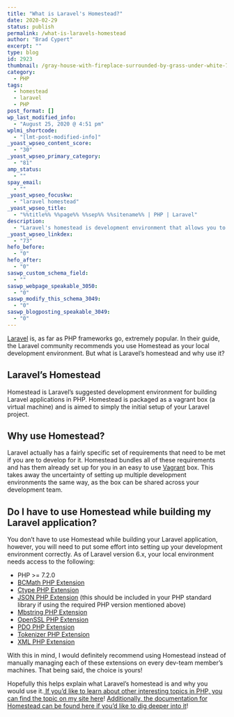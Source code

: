```yaml
---
title: "What is Laravel's Homestead?"
date: 2020-02-29
status: publish
permalink: /what-is-laravels-homestead
author: "Brad Cypert"
excerpt: ""
type: blog
id: 2923
thumbnail: /gray-house-with-fireplace-surrounded-by-grass-under-white-731082.jpg
category:
  - PHP
tags:
  - homestead
  - laravel
  - PHP
post_format: []
wp_last_modified_info:
  - "August 25, 2020 @ 4:51 pm"
wplmi_shortcode:
  - "[lmt-post-modified-info]"
_yoast_wpseo_content_score:
  - "30"
_yoast_wpseo_primary_category:
  - "81"
amp_status:
  - ""
spay_email:
  - ""
_yoast_wpseo_focuskw:
  - "laravel homestead"
_yoast_wpseo_title:
  - "%%title%% %%page%% %%sep%% %%sitename%% | PHP | Laravel"
description:
  - "Laravel's homestead is development environment that allows you to quickly jump into development. It is orchestrated as a vagrant box."
_yoast_wpseo_linkdex:
  - "73"
hefo_before:
  - "0"
hefo_after:
  - "0"
saswp_custom_schema_field:
  - ""
saswp_webpage_speakable_3050:
  - "0"
saswp_modify_this_schema_3049:
  - "0"
saswp_blogposting_speakable_3049:
  - "0"
---
```


[Laravel](https://laravel.com/) is, as far as PHP frameworks go, extremely popular. In their guide, the Laravel community recommends you use Homestead as your local development environment. But what is Laravel’s homestead and why use it?

## Laravel’s Homestead

Homestead is Laravel’s suggested development environment for building Laravel applications in PHP. Homestead is packaged as a vagrant box (a virtual machine) and is aimed to simply the initial setup of your Laravel project.

## Why use Homestead?

Laravel actually has a fairly specific set of requirements that need to be met if you are to develop for it. Homestead bundles all of these requirements and has them already set up for you in an easy to use [Vagrant](https://www.vagrantup.com/) box. This takes away the uncertainty of setting up multiple development environments the same way, as the box can be shared across your development team.

## Do I have to use Homestead while building my Laravel application?

You don’t have to use Homestead while building your Laravel application, however, you will need to put some effort into setting up your development environment correctly. As of Laravel version 6.x, your local environment needs access to the following:

- PHP &gt;= 7.2.0
- [BCMath PHP Extension](https://www.php.net/manual/en/book.bc.php)
- [Ctype PHP Extension](https://www.php.net/manual/en/book.ctype.php)
- [JSON PHP Extension](https://www.php.net/manual/en/book.json.php) (this should be included in your PHP standard library if using the required PHP version mentioned above)
- [Mbstring PHP Extension](https://www.php.net/manual/en/mbstring.installation.php)
- [OpenSSL PHP Extension](https://www.php.net/manual/en/book.openssl.php)
- [PDO PHP Extension](https://www.php.net/manual/en/pdo.installation.php)
- [Tokenizer PHP Extension](https://www.php.net/manual/en/book.tokenizer.php)
- [XML PHP Extension](https://www.php.net/manual/en/xml.installation.php)

With this in mind, I would definitely recommend using Homestead instead of manually managing each of these extensions on every dev-team member’s machines. That being said, the choice is yours!

Hopefully this helps explain what Laravel’s homestead is and why you would use it.[ If you’d like to learn about other interesting topics in PHP, you can find the topic on my site here](/tags/php)! [Additionally, the documentation for Homestead can be found here if you’d like to dig deeper into it](https://laravel.com/docs/6.x/installation)!
